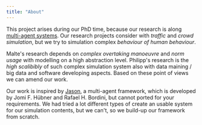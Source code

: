 ```yaml
---
title: "About"
---
```

This project arises during our PhD time, because our research is along [multi-agent systems](https://en.wikipedia.org/wiki/Multi-agent_system). Our research projects consider with _traffic_ and _crowd simulation_, but we try to simulation complex _behaviour of human behaviour_.

Malte's research depends on _complex overtaking manoeuvre_ and _norm usage_ with modelling on a high abstraction level. Philipp's research is the _high scalibibly_ of such complex simulation system also with data maining / big data and software developing aspects. Based on these point of views we can amend our work.

Our work is inspired by [Jason](http://jason.sourceforge.net/), a multi-agent framework, which is developed by Jomi F. Hübner and Rafael H. Bordini, but cannot ported for your requirements. We had tried a lot different types of create an usable system for our simulation contents, but we can't, so we build-up our framework from scratch.
